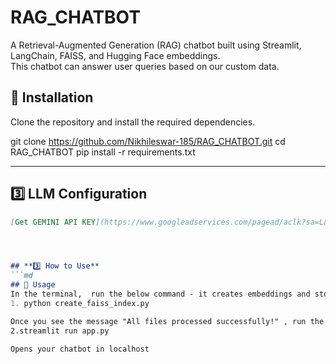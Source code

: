 # RAG_CHATBOT 
A Retrieval-Augmented Generation (RAG) chatbot built using Streamlit, LangChain, FAISS, and Hugging Face embeddings.  
This chatbot can answer user queries based on our custom data.

## 🚀 Installation  
Clone the repository and install the required dependencies.

git clone https://github.com/Nikhileswar-185/RAG_CHATBOT.git
cd RAG_CHATBOT
pip install -r requirements.txt

---

## **3️⃣ LLM Configuration**
```md
[Get GEMINI API KEY](https://www.googleadservices.com/pagead/aclk?sa=L&ai=DChcSEwi2u8DevfCLAxV2pGYCHU90DKEYABAAGgJzbQ&co=1&gclid=CjwKCAiA5pq-BhBuEiwAvkzVZTArACFSm3-ObwnnVXiM8Fh79RHV24XQmfI4FfxJwrVdpD2BD3bZTRoCGeQQAvD_BwE&ohost=www.google.com&cid=CAESVeD2hDML-cIRLTL182WcPU-i-HptWeN5u2KunU0ppHm25qvoeq7-_5WB1SXI35v5X7ZL7CBzOUfS7glS8wRIvly26rPeK2BC51ifHoqXmfguCCmJuRA&sig=AOD64_0AZcKBfjCOiRdbTR6nQbWDJjw7-w&q&adurl&ved=2ahUKEwjRqrvevfCLAxXwamwGHR4CEXQQ0Qx6BAgJEAE)




## **3️⃣ How to Use**
```md
## 📖 Usage  
In the terminal,  run the below command - it creates embeddings and store them in FAISS vector database
1. python create_faiss_index.py

Once you see the message "All files processed successfully!" , run the below command
2.streamlit run app.py

Opens your chatbot in localhost




